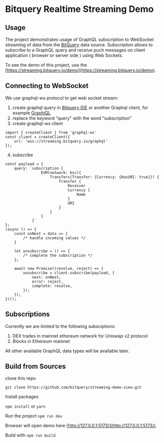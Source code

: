 # Bitquery Realtime Streaming Demo


## Usage

The project demonstrates usage of GraphQL subscription to WebSocket streaming of data from the
[BitQuery](https://bitquery.io) data source. Subscription allows to subscribe to a GraphQL query and receive puch messages on client application ( browser or server side )
using Web Sockets.

To see the demo of this project, use the [https://streaming.bitquery.io/demo](https://streaming.bitquery.io/demo).

## Connecting to WebSocket

We use graphql-ws protocol to get web socket stream:

1. create graphql query in [Bitquery IDE](https://graphql.bitquery.io) or another Graphql client, for example [GraphiQL](https://www.electronjs.org/apps/graphiql)
2. replace the keyword "query" with the word "subscription"
3. create graphql-ws client
```
import { createClient } from 'graphql-ws'
const client = createClient({
	url: 'wss://streaming.bitquery.io/graphql'
});
```
4. subscribe
```
const payload = {
	query: `subscription {
				EVM(network: bsc){
					Transfers(Transfer: {Currency: {HasURI: true}}) {
						Transfer {
							Receiver
							Currency {
								Name
							}
							URI
						}
					}
				}
			}`
};
(async () => {
	const onNext = data => { 
        /* handle incoming values */
    }

	let unsubscribe = () => {
		/* complete the subscription */
	};

	await new Promise((resolve, reject) => {
		unsubscribe = client.subscribe(payload, {
			next: onNext,
			error: reject,
			complete: resolve,
		});
	});
})();
```

## Subscriptions

Currently we are limited to the following subsciptions:

1. DEX trades in mainnet ethereum network for Uniswap v2 protocol
2. Blocks in Ethereum mainnet

All other available GraphQL data types will be available later.

## Build from Sources

clone this repo 
```
git clone https://github.com/bitquery/streaming-demo-view.git
```

Install packages

`npm install` or `yarn`

Run the project
`npm run dev` 

Browser will open demo here [http://127.0.0.1:5173/](http://127.0.0.1:5173/).

Build with
`npm run build`
